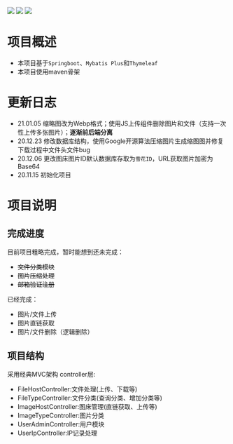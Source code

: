 ![](introduction.png)
![](https://img.shields.io/badge/Springboot-2.3.4-green)
![](https://img.shields.io/badge/Mybatis%20Plus-3.4.0-green)

# 项目概述

- 本项目基于`Springboot`、`Mybatis Plus`和`Thymeleaf`
- 本项目使用maven骨架

# 更新日志
- 21.01.05 缩略图改为Webp格式；使用JS上传组件删除图片和文件（支持一次性上传多张图片）；**逐渐前后端分离**
- 20.12.23 修改数据库结构，使用Google开源算法压缩图片生成缩图图并修复下载过程中文件头文件bug
- 20.12.06 更改图床图片ID默认数据库存取为`雪花ID`，URL获取图片加密为Base64
- 20.11.15 初始化项目

# 项目说明


## 完成进度
目前项目粗略完成，暂时能想到还未完成：
- ~~文件分类模块~~
- ~~图片压缩处理~~
- ~~邮箱验证注册~~

已经完成：
- 图片/文件上传
- 图片直链获取
- 图片/文件删除（逻辑删除）

## 项目结构
采用经典MVC架构
controller层:
- FileHostController:文件处理(上传、下载等)
- FileTypeController:文件分类(查询分类、增加分类等)
- ImageHostController:图床管理(直链获取、上传等)
- ImageTypeController:图片分类
- UserAdminController:用户模块
- UserIpController:IP记录处理

